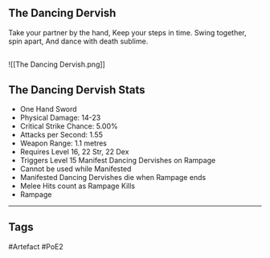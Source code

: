 ## The Dancing Dervish
Take your partner by the hand,
Keep your steps in time.
Swing together, spin apart,
And dance with death sublime.
##
![[The Dancing Dervish.png]]
## The Dancing Dervish Stats
- One Hand Sword
- Physical Damage: 14-23
- Critical Strike Chance: 5.00%
- Attacks per Second: 1.55
- Weapon Range: 1.1 metres
- Requires Level 16, 22 Str, 22 Dex
- Triggers Level 15 Manifest Dancing Dervishes on Rampage
- Cannot be used while Manifested
- Manifested Dancing Dervishes die when Rampage ends
- Melee Hits count as Rampage Kills
- Rampage


---
## Tags
#Artefact
#PoE2